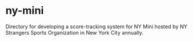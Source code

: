 # ny-mini
Directory for developing a score-tracking system for NY Mini hosted by NY Strangers Sports Organization in New York City annually.